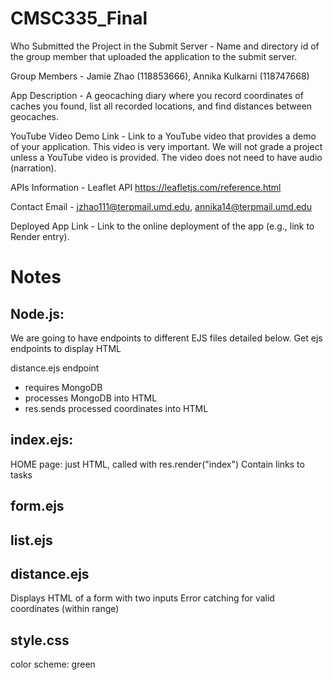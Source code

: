 # CMSC335_Final
Who Submitted the Project in the Submit Server - Name and directory id of the group member that uploaded the application to the submit server.

Group Members - Jamie Zhao (118853666), Annika Kulkarni (118747668)

App Description - A geocaching diary where you record coordinates of caches you found, list all recorded locations, and find distances between geocaches. 

YouTube Video Demo Link - Link to a YouTube video that provides a demo of your application. This video is very important. We will not grade a project unless a YouTube video is provided. The video does not need to have audio (narration).

APIs Information - Leaflet API https://leafletjs.com/reference.html 

Contact Email - jzhao111@terpmail.umd.edu, annika14@terpmail.umd.edu

Deployed App Link - Link to the online deployment of the app (e.g., link to Render entry).

# Notes

## Node.js: 
We are going to have endpoints to different EJS files detailed below. Get ejs endpoints to display HTML

distance.ejs endpoint
 - requires MongoDB
 - processes MongoDB into HTML
 - res.sends processed coordinates into HTML
 

## index.ejs:
HOME page: just HTML, called with res.render("index")
Contain links to tasks

## form.ejs


## list.ejs


## distance.ejs
Displays HTML of a form with two inputs
Error catching for valid coordinates (within range) 


## style.css
color scheme: green




